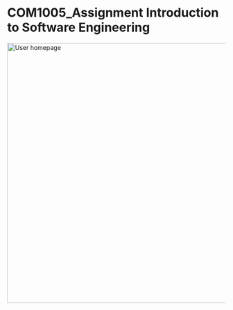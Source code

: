 # COM1005_Assignment Introduction to Software Engineering
<img src="https://github.com/ren-tao01/COM1005_Assignment/blob/master/images/ruby_snapshot1.PNG" alt="User homepage" width="600"/>
